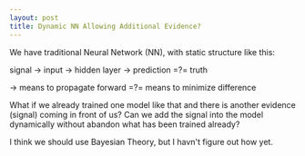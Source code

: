 ```yaml
---
layout: post
title: Dynamic NN Allowing Additional Evidence?
---
```

We have traditional Neural Network (NN), with static structure like this:

signal -> input -> hidden layer -> prediction =?= truth

 ->  means to propagate forward
=?= means to minimize difference


What if we already trained one model like that and there is another evidence (signal) coming in front of us? Can we add the signal into the model dynamically without abandon what has been trained already?

I think we should use Bayesian Theory, but I havn't figure out how yet.
